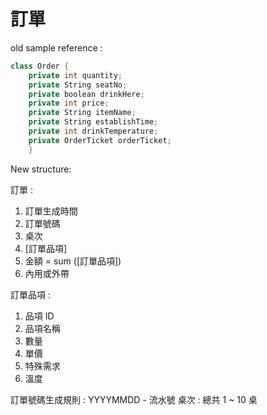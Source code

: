 
# 訂單

old sample reference : 

```csharp
class Order {
    private int quantity;
    private String seatNo;
    private boolean drinkHere;
    private int price;
    private String itemName;
    private String establishTime;
    private int drinkTemperature;
    private OrderTicket orderTicket;
    }
```


New structure: 

訂單 : 
1. 訂單生成時間
2. 訂單號碼
3. 桌次
4. [訂單品項]
5. 金額 = sum ([訂單品項])
6. 內用或外帶

訂單品項 :
1. 品項 ID
2. 品項名稱
3. 數量
4. 單價
5. 特殊需求
6. 溫度

訂單號碼生成規則 : YYYYMMDD - 流水號
桌次 : 總共 1 ~ 10 桌
